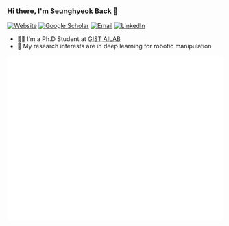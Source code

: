### Hi there, I'm Seunghyeok Back 👋 
[![Website](https://img.shields.io/badge/-Website-blueviolet)](http://backseunghyeok.com/)
[![Google Scholar](https://img.shields.io/badge/-GoogleScholar-lightgrey)](https://scholar.google.com/citations?user=N9dLZH4AAAAJ&hl)
[![Email](https://img.shields.io/badge/-E--Mail-ff69b4)](mailto:shback@gm.gist.ac.kr?subject=[GitHub]%20Source%20Han%20Sans)
[![LinkedIn](https://img.shields.io/badge/-LinkedIn-blue)](https://www.linkedin.com/in/seunghyeok-back-490982117/)

- 👨‍🎓 I’m a Ph.D Student at [GIST AILAB](https://ailab.gist.ac.kr/ailab/)
- 🦾 My research interests are in deep learning for robotic manipulation

![Metrics](/github-metrics.svg)

